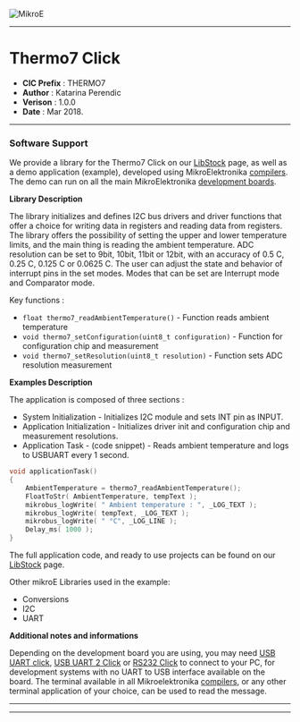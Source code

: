 ![MikroE](http://www.mikroe.com/img/designs/beta/logo_small.png)

---

# Thermo7 Click

- **CIC Prefix**  : THERMO7
- **Author**      : Katarina Perendic
- **Verison**     : 1.0.0
- **Date**        : Mar 2018.

---

### Software Support

We provide a library for the Thermo7 Click on our [LibStock](https://libstock.mikroe.com/projects/view/2367/thermo-7-click) 
page, as well as a demo application (example), developed using MikroElektronika 
[compilers](http://shop.mikroe.com/compilers). The demo can run on all the main 
MikroElektronika [development boards](http://shop.mikroe.com/development-boards).

**Library Description**

The library initializes and defines I2C bus drivers and driver functions that offer a choice for writing data in registers and reading data
from registers. 
The library offers the possibility of setting the upper and lower temperature limits, and the main thing is reading the ambient temperature.
ADC resolution can be set to 9bit, 10bit, 11bit or 12bit, with an accuracy of 0.5 C, 0.25 C, 0.125 C or 0.0625 C.
The user can adjust the state and behavior of interrupt pins in the set modes. Modes that can be set are Interrupt mode and Comparator mode.

Key functions :

- ``` float thermo7_readAmbientTemperature() ``` - Function reads ambient temperature 
- ``` void thermo7_setConfiguration(uint8_t configuration) ``` - Function for configuration chip and measurement
- ``` void thermo7_setResolution(uint8_t resolution) ``` - Function sets ADC resolution measurement

**Examples Description**

The application is composed of three sections :

- System Initialization - Initializes I2C module and sets INT pin as INPUT.
- Application Initialization - Initializes driver init and configuration chip and measurement resolutions.
- Application Task - (code snippet) - Reads ambient temperature and logs to USBUART every 1 second.


```.c
void applicationTask()
{
    AmbientTemperature = thermo7_readAmbientTemperature();
    FloatToStr( AmbientTemperature, tempText );
    mikrobus_logWrite( " Ambient temperature : ", _LOG_TEXT );
    mikrobus_logWrite( tempText, _LOG_TEXT );
    mikrobus_logWrite( " °C", _LOG_LINE );
    Delay_ms( 1000 );
}
```

The full application code, and ready to use projects can be found on our 
[LibStock](https://libstock.mikroe.com/projects/view/2367/thermo-7-click) page.

Other mikroE Libraries used in the example:

- Conversions
- I2C
- UART

**Additional notes and informations**

Depending on the development board you are using, you may need 
[USB UART click](http://shop.mikroe.com/usb-uart-click), 
[USB UART 2 Click](http://shop.mikroe.com/usb-uart-2-click) or 
[RS232 Click](http://shop.mikroe.com/rs232-click) to connect to your PC, for 
development systems with no UART to USB interface available on the board. The 
terminal available in all Mikroelektronika 
[compilers](http://shop.mikroe.com/compilers), or any other terminal application 
of your choice, can be used to read the message.

---
---
